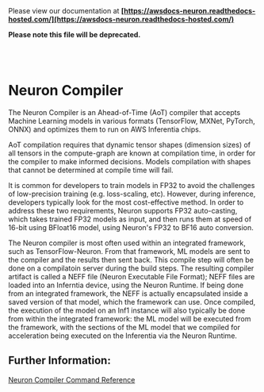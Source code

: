 </br>
</br>

Please view our documentation at **[https://awsdocs-neuron.readthedocs-hosted.com/](https://awsdocs-neuron.readthedocs-hosted.com/)** 

**Please note this file will be deprecated.**

</br>
</br>



# Neuron Compiler

The Neuron Compiler is an Ahead-of-Time (AoT) compiler that accepts Machine Learning models in various formats (TensorFlow, MXNet, PyTorch, ONNX) and optimizes them to run on AWS Inferentia chips.

AoT compilation requires that dynamic tensor shapes (dimension sizes) of all tensors in the compute-graph are known at compilation time, in order for the compiler to make informed decisions. Models compilation with shapes that cannot be determined at compile time will fail.

It is common for developers to train models in FP32 to avoid the challenges of low-precision training (e.g. loss-scaling, etc). However, during inference, developers typically look for the most cost-effective method. In order to address these two requirements, Neuron supports FP32 auto-casting, which takes trained FP32 models as input, and then runs them at speed of 16-bit using BFloat16 model, using Neuron's FP32 to BF16 auto conversion.

The Neuron compiler is most often used within an integrated framework, such as TensorFlow-Neuron. From that framework, 
ML models are sent to the compiler and the results then sent back. This compile step will often be done on a compilatoin server 
during the build steps. The resulting compiler artifact is called a NEFF file (Neuron Executable File Format); NEFF files are loaded into an Inferntia device, using the Neuron Runtime. If being done from an integrated framework, the NEFF is actually encapsulated inside a saved version of that model, which the framework can use. Once compiled, the execution of the model on an Inf1 instance will also typically be done from within the integrated framework: the ML model will be executed from the framework, with the sections of the ML model that we compiled for acceleration being executed on the Inferentia via the Neuron Runtime.

## Further Information:

[Neuron Compiler Command Reference](./command-line-reference.md)
